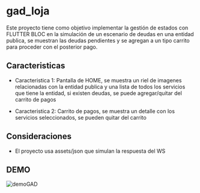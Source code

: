 # gad_loja

Este proyecto tiene como objetivo implementar la gestión de estados con FLUTTER BLOC en la simulación de un escenario de deudas en una entidad publica, se muestran las deudas pendientes y se agregan a un tipo carrito para proceder con el posterior pago.

## Caracteristicas

- Caracteristica 1: Pantalla de HOME, se muestra un riel de imagenes relacionadas con la entidad publica y una lista de todos los servicios que tiene la entidad, si existen deudas, se puede agregar/quitar del carrito de pagos

- Caracteristica 2: Carrito de pagos, se muestra un detalle con los servicios seleccionados, se pueden quitar del carrito

## Consideraciones

- El proyecto usa assets/json que simulan la respuesta del WS


## DEMO
![demoGAD](https://github.com/diernest/gadLojaEnLinea/assets/21175827/a92bed97-a918-4eb5-857c-090bb91878e5)

